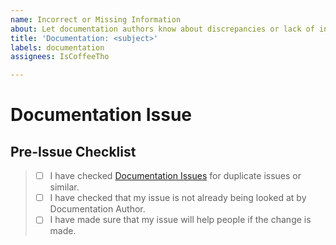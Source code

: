 ```yaml
---
name: Incorrect or Missing Information
about: Let documentation authors know about discrepancies or lack of information.
title: 'Documentation: <subject>'
labels: documentation
assignees: IsCoffeeTho

---
```


# Documentation Issue
## Pre-Issue Checklist
> * [ ] I have checked [Documentation Issues]() for duplicate issues or similar.
> * [ ] I have checked that my issue is not already being looked at by Documentation Author.
> * [ ] I have made sure that my issue will help people if the change is made.

##
